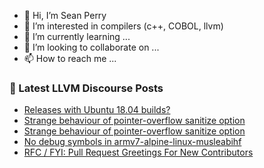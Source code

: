 - 👋 Hi, I’m Sean Perry
- 👀 I’m interested in compilers (c++, COBOL, llvm)
- 🌱 I’m currently learning ...
- 💞️ I’m looking to collaborate on ...
- 📫 How to reach me ...

<!---
s66perry/s66perry is a ✨ special ✨ repository because its `README.md` (this file) appears on your GitHub profile.
You can click the Preview link to take a look at your changes.
--->
### 📕 Latest LLVM Discourse Posts

<!-- DISCOURSE-LLVM:START -->
- [Releases with Ubuntu 18.04 builds?](https://discourse.llvm.org/t/releases-with-ubuntu-18-04-builds/75641#post_1)
- [Strange behaviour of pointer-overflow sanitize option](https://discourse.llvm.org/t/strange-behaviour-of-pointer-overflow-sanitize-option/75639#post_2)
- [Strange behaviour of pointer-overflow sanitize option](https://discourse.llvm.org/t/strange-behaviour-of-pointer-overflow-sanitize-option/75639#post_1)
- [No debug symbols in armv7-alpine-linux-musleabihf](https://discourse.llvm.org/t/no-debug-symbols-in-armv7-alpine-linux-musleabihf/75599#post_5)
- [RFC / FYI: Pull Request Greetings For New Contributors](https://discourse.llvm.org/t/rfc-fyi-pull-request-greetings-for-new-contributors/75458#post_7)
<!-- DISCOURSE-LLVM:END -->
